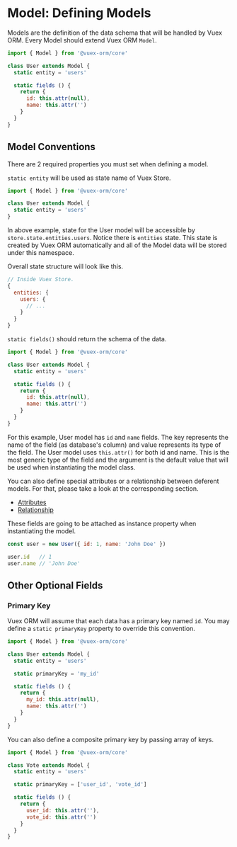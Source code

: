 # Model: Defining Models

Models are the definition of the data schema that will be handled by Vuex ORM. Every Model should extend Vuex ORM `Model`.

```js
import { Model } from '@vuex-orm/core'

class User extends Model {
  static entity = 'users'

  static fields () {
    return {
      id: this.attr(null),
      name: this.attr('')
    }
  }
}
```

## Model Conventions

There are 2 required properties you must set when defining a model.

`static entity` will be used as state name of Vuex Store.

```js
import { Model } from '@vuex-orm/core'

class User extends Model {
  static entity = 'users'
}
```

In above example, state for the User model will be accessible by `store.state.entities.users`. Notice there is `entities` state. This state is created by Vuex ORM automatically and all of the Model data will be stored under this namespace.

Overall state structure will look like this.

```js
// Inside Vuex Store.
{
  entities: {
    users: {
      // ...
    }
  }
}
```

`static fields()` should return the schema of the data.

```js
import { Model } from '@vuex-orm/core'

class User extends Model {
  static entity = 'users'

  static fields () {
    return {
      id: this.attr(null),
      name: this.attr('')
    }
  }
}
```

For this example, User model has `id` and `name` fields. The key represents the name of the field (as database's column) and value represents its type of the field. The User model uses `this.attr()` for both id and name. This is the most generic type of the field and the argument is the default value that will be used when instantiating the model class.

You can also define special attributes or a relationship between deferent models. For that, please take a look at the corresponding section.

- [Attributes](attributes.md)
- [Relationship](relationship.md)

These fields are going to be attached as instance property when instantiating the model.

```js
const user = new User({ id: 1, name: 'John Doe' })

user.id   // 1
user.name // 'John Doe'
```

## Other Optional Fields

### Primary Key

Vuex ORM will assume that each data has a primary key named `id`. You may define a `static primaryKey` property to override this convention.

```js
import { Model } from '@vuex-orm/core'

class User extends Model {
  static entity = 'users'

  static primaryKey = 'my_id'

  static fields () {
    return {
      my_id: this.attr(null),
      name: this.attr('')
    }
  }
}
```

You can also define a composite primary key by passing array of keys.

```js
import { Model } from '@vuex-orm/core'

class Vote extends Model {
  static entity = 'users'

  static primaryKey = ['user_id', 'vote_id']

  static fields () {
    return {
      user_id: this.attr(''),
      vote_id: this.attr('')
    }
  }
}
```
